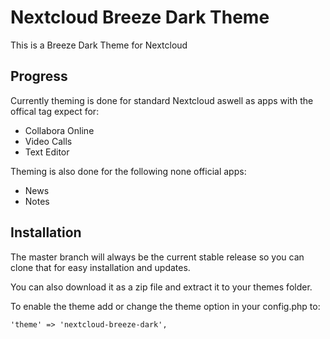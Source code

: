 # Nextcloud Breeze Dark Theme
This is a Breeze Dark Theme for Nextcloud

## Progress
Currently theming is done for standard Nextcloud aswell as apps with the offical tag expect for: 

* Collabora Online
* Video Calls
* Text Editor

Theming is also done for the following none official apps:

* News
* Notes

## Installation
The master branch will always be the current stable release so you can clone that for easy installation and updates.

You can also download it as a zip file and extract it to your themes folder.

To enable the theme add or change the theme option in your config.php to:

    'theme' => 'nextcloud-breeze-dark',